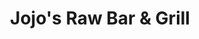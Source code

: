 ---
layout: place
title: "Jojo's Raw Bar & Grill"
permalink: /florida/wellington/jojo-s-raw-bar-grill.html
stateAbbr: FL
stateName: Florida
cityName: Wellington
seo:
  name: "Jojo's Raw Bar & Grill"
  type: Restaurant
  links: http://jojosrawbar.com/contact.html
description: "Low-key seafood joint with daily specials & happy hours, plus TVs showing sports & an outdoor patio. Looking for sushi in Wellington, Florida? Check out Jojo..."
place_id: ChIJj8z81_ov2YgR6lZBIcWYDFA
photos:
  - name: >-
      places/ChIJj8z81_ov2YgR6lZBIcWYDFA/photos/AeeoHcKMx_J6Rs1oey2oSFTaGgTN8nL5CtwIEo0K-CfByEYxWwAKyl9tqzCo-bDl3YZjfWjj8A2OKeZWAUcscClIOr8xFJ7ogy2mfl1UrXXsZFXG5dGbc-RGTV6_EcT8CRPby3zyzdvceTAz4CRorc3x17eFnqn_f23y_2tx_l7xHdWKPsVh5BbA58_N_8MucIEARyN45NFXuy4Gsv5cb50ZW0KitRoNd4qclkZANLT6ibGCPSGpEUpnNzC32a6Ywjf8XtDfFQAGNfmaOnr4wKmo41B9YMnbxQCq9K_9l-PrekkC4w
    widthPx: 960
    heightPx: 720
    authorAttributions:
      - displayName: Jojo's Raw Bar & Grill
        uri: https://maps.google.com/maps/contrib/117264980475651950977
        photoUri: >-
          https://lh3.googleusercontent.com/a-/ALV-UjXmVBO3bVdUpf5L1KwVQX6baxtUALih4iwB47s_NPuDrdiYPks=s100-p-k-no-mo
    flagContentUri: >-
      https://www.google.com/local/imagery/report/?cb_client=maps_api_places.places_api&image_key=!1e10!2sAF1QipMEH8K6iHxLBjtz2e9qNENFVWhxYpPXzUryRZt2&hl=en-US
    googleMapsUri: >-
      https://www.google.com/maps/place//data=!3m4!1e2!3m2!1sAF1QipMEH8K6iHxLBjtz2e9qNENFVWhxYpPXzUryRZt2!2e10!4m2!3m1!1s0x88d92ffad7fccc8f:0x500c98c5214156ea
  - name: >-
      places/ChIJj8z81_ov2YgR6lZBIcWYDFA/photos/AeeoHcIwYPRIG-Obewl8-G1opdzLQUYWiPSrPv8L-K4K8iBiOy6dU8q25vFg4AOUyHk1uGmUoj-4-VVBE0o5KYIZFQ-JfuA84CQBQmuuAIWYVSt2Z7SBIlS3kB91GEMWOcWtNghNFrnTXOS_RORwsMshQvzcvKTqASs6dj-zSXYbYGvEIn_g5iCjVt8nvwgHO_JrBROhWvd7aT1-Qx7p2REU_tfaVvJ6WpcEBLECvmdBWlq4GfyLk3YzyvG3COKE6DsT9E5edxICv4HB6DYrC6rhHta__pDSSyYzsa9kdn-hOsMqnw
    widthPx: 4800
    heightPx: 3200
    authorAttributions:
      - displayName: Jojo's Raw Bar & Grill
        uri: https://maps.google.com/maps/contrib/117264980475651950977
        photoUri: >-
          https://lh3.googleusercontent.com/a-/ALV-UjXmVBO3bVdUpf5L1KwVQX6baxtUALih4iwB47s_NPuDrdiYPks=s100-p-k-no-mo
    flagContentUri: >-
      https://www.google.com/local/imagery/report/?cb_client=maps_api_places.places_api&image_key=!1e10!2sAF1QipMMO3fzOyu0J4XGWb7D71xaOToEF-JwOJNWQsYk&hl=en-US
    googleMapsUri: >-
      https://www.google.com/maps/place//data=!3m4!1e2!3m2!1sAF1QipMMO3fzOyu0J4XGWb7D71xaOToEF-JwOJNWQsYk!2e10!4m2!3m1!1s0x88d92ffad7fccc8f:0x500c98c5214156ea
  - name: >-
      places/ChIJj8z81_ov2YgR6lZBIcWYDFA/photos/AeeoHcLIKy1GCmrXcLrCgYYPm_5_QxzaMqmHSooD_K73y__Vk1xlaXMcxgxNfsiDSDY5LM4F-iP0rRI2Mmzz-4diWTXVGvL4_5EbUEHIbSokd5lfXGCRJm0KMFSKjAHnHUcjk8mzaq1b0cJI1fh7Sx-a0piXV1PS_X14Lu7jxtDx_xRFD9nscer1cR2wWln8yOdTenBR-1J0YWEl8W1ehUtghdO_4UngES6pa8yfYztJc-i9qHKe6GRHh4nML3bPhu4FzhthcheUEamMqIeVnmg0y84CXuf6HUeoBzNFqHXl-rLI8w
    widthPx: 1536
    heightPx: 2048
    authorAttributions:
      - displayName: Jojo's Raw Bar & Grill
        uri: https://maps.google.com/maps/contrib/117264980475651950977
        photoUri: >-
          https://lh3.googleusercontent.com/a-/ALV-UjXmVBO3bVdUpf5L1KwVQX6baxtUALih4iwB47s_NPuDrdiYPks=s100-p-k-no-mo
    flagContentUri: >-
      https://www.google.com/local/imagery/report/?cb_client=maps_api_places.places_api&image_key=!1e10!2sAF1QipPxDhurebNNeikIhxVshVHFqRPdxCro0g9VYmrJ&hl=en-US
    googleMapsUri: >-
      https://www.google.com/maps/place//data=!3m4!1e2!3m2!1sAF1QipPxDhurebNNeikIhxVshVHFqRPdxCro0g9VYmrJ!2e10!4m2!3m1!1s0x88d92ffad7fccc8f:0x500c98c5214156ea
  - name: >-
      places/ChIJj8z81_ov2YgR6lZBIcWYDFA/photos/AeeoHcLXIGgOy6LHRbmY50DVJRR47OokD5TjwSumtOIR_-uw_5gpoShcQLEhqmGUtMDDrx0G-qWtQPh-mpMfY8PRUYj37UO5vKy9V2exGd-RyvDqLaj1Nww4MWn_JduXe_Uz2_jnUwLTeSyVVS7QKJxE8TX1Hf-V5oRYyRBCexX6qvPHDgs-7by3xkfRoTzBjmAHyEEZxz58ZyKSEolZXzsuhtbDDZoYN7J21XczrHDrzAOgCn-4vm20bAKxakPVIttozCohinNzAawKRZnSvb_BQJ23oYijVTDJ2hrY1IvnRVELgw
    widthPx: 4800
    heightPx: 3200
    authorAttributions:
      - displayName: Jojo's Raw Bar & Grill
        uri: https://maps.google.com/maps/contrib/117264980475651950977
        photoUri: >-
          https://lh3.googleusercontent.com/a-/ALV-UjXmVBO3bVdUpf5L1KwVQX6baxtUALih4iwB47s_NPuDrdiYPks=s100-p-k-no-mo
    flagContentUri: >-
      https://www.google.com/local/imagery/report/?cb_client=maps_api_places.places_api&image_key=!1e10!2sAF1QipN4HElRrmTUAEHafji6IEtWwiO2r8gSGXlfjkBW&hl=en-US
    googleMapsUri: >-
      https://www.google.com/maps/place//data=!3m4!1e2!3m2!1sAF1QipN4HElRrmTUAEHafji6IEtWwiO2r8gSGXlfjkBW!2e10!4m2!3m1!1s0x88d92ffad7fccc8f:0x500c98c5214156ea
  - name: >-
      places/ChIJj8z81_ov2YgR6lZBIcWYDFA/photos/AeeoHcLFZorK4CRiddobofuERakS7n2sK9xLbp2ioBFdB8Fx-Zsr57QjGxs7lLxLZ9gYj3mjxRrAxCnlsgitH5Pb6wri5vGjkBhCnr5hS4T-HzprvkxYcJXsSoTzGa31jKcFU53q2YSdKl9MhW2tR6I9r3nGmlsZofx0rIEj768vp6iTGmD3nXZ-vodo9p04uyEZtIhr0uUpnXEdtCRLBcMmgFgec02KMsdnbR1lMADKq22_3FVlpb_JjkAqf22wC4_PFxXqGFcJIWvOps8971XcVcZwpze1hZs_mZvENdCkoJyZkmyMKmkgbWXilIC03GFK-zZg1Y-6zw9dmww20WePEdZ4keyVh8Gotz2v49a-eU2WubuT-Idy1c21hvgpXmhYmmLaBve_IddXpmpqXoDMnfM42fPw_X4eZdbHEqIqIH9iplUc
    widthPx: 4032
    heightPx: 3024
    authorAttributions:
      - displayName: BJ Kirby
        uri: https://maps.google.com/maps/contrib/105617966104750607644
        photoUri: >-
          https://lh3.googleusercontent.com/a-/ALV-UjVhWnIGpDthTuHgNdiXnCZIsrvBOWO4k5HrWETUk_kbptOyruDl=s100-p-k-no-mo
    flagContentUri: >-
      https://www.google.com/local/imagery/report/?cb_client=maps_api_places.places_api&image_key=!1e10!2sCIHM0ogKEICAgIDN-YHEogE&hl=en-US
    googleMapsUri: >-
      https://www.google.com/maps/place//data=!3m4!1e2!3m2!1sCIHM0ogKEICAgIDN-YHEogE!2e10!4m2!3m1!1s0x88d92ffad7fccc8f:0x500c98c5214156ea
  - name: >-
      places/ChIJj8z81_ov2YgR6lZBIcWYDFA/photos/AeeoHcJp061iVq16c6nW1Y6KACW5LMidzCfFsOfblTXMWpy4RZMLrPP0SBEnSYE9Y8ZLem8TpR9czkeWKc6713SzbHmdVlLaIHBbf14gQ8Q0HkRIdNLsiCGVGHr7fbnDv_DTy_CVfLKXseeBOUhUfojNIOFcpQcytBsyX1QxsF4LYnCPZs7G994UO29WwWrcphpEsA43WHh2SNZphaJ4wXXfghtihnjXSWk8FQ2bFUUGCNBEmfo9lDOuBt15qOk6GI-55hGV29dwaa2z2rI0PNUHcjy4eURnyy6uOX872LG1GsKFwQ
    widthPx: 4800
    heightPx: 3200
    authorAttributions:
      - displayName: Jojo's Raw Bar & Grill
        uri: https://maps.google.com/maps/contrib/117264980475651950977
        photoUri: >-
          https://lh3.googleusercontent.com/a-/ALV-UjXmVBO3bVdUpf5L1KwVQX6baxtUALih4iwB47s_NPuDrdiYPks=s100-p-k-no-mo
    flagContentUri: >-
      https://www.google.com/local/imagery/report/?cb_client=maps_api_places.places_api&image_key=!1e10!2sAF1QipNj3efObrFPlF1411pACc1qcP0ftI9qAGGm07im&hl=en-US
    googleMapsUri: >-
      https://www.google.com/maps/place//data=!3m4!1e2!3m2!1sAF1QipNj3efObrFPlF1411pACc1qcP0ftI9qAGGm07im!2e10!4m2!3m1!1s0x88d92ffad7fccc8f:0x500c98c5214156ea
  - name: >-
      places/ChIJj8z81_ov2YgR6lZBIcWYDFA/photos/AeeoHcI-a7UbUNX41zXrVy4UoSDxfSTVJ-TbVSynYEia6G3NuZeTLm0rNZJKnJzqzG3rgqz799dRPQLOBt1D3aF7XwrXzphq_DUYUlTPwLR6B-7b53wDgunfWdx_NOoatuC-TqUL0_kC6dtqkmT-D3uIyIGgRCpsJcwx8RwdbmaiMLWC_f1s5UyG6NKw_KY3Y2joPflztEIVTjt0AXr_OQc7l5SQ8RQp9R1bDFuquoRPIHSseln5nq2a7CdQrovjL_iOQDyKy0evlDAwhZYTb8jNletEVrSEZ4EuuCliaFq2EjkrEw
    widthPx: 4800
    heightPx: 3421
    authorAttributions:
      - displayName: Jojo's Raw Bar & Grill
        uri: https://maps.google.com/maps/contrib/117264980475651950977
        photoUri: >-
          https://lh3.googleusercontent.com/a-/ALV-UjXmVBO3bVdUpf5L1KwVQX6baxtUALih4iwB47s_NPuDrdiYPks=s100-p-k-no-mo
    flagContentUri: >-
      https://www.google.com/local/imagery/report/?cb_client=maps_api_places.places_api&image_key=!1e10!2sAF1QipNrfEqtk0fkiWsauQFtCh0VgpudSuXdgxek4nrz&hl=en-US
    googleMapsUri: >-
      https://www.google.com/maps/place//data=!3m4!1e2!3m2!1sAF1QipNrfEqtk0fkiWsauQFtCh0VgpudSuXdgxek4nrz!2e10!4m2!3m1!1s0x88d92ffad7fccc8f:0x500c98c5214156ea
  - name: >-
      places/ChIJj8z81_ov2YgR6lZBIcWYDFA/photos/AeeoHcJmfZRN6ZBfWKn_4PnLqx96Z6ExkDO-FdVAdzoekopczLdSj_ZPQ9-_XUD4h25ueducQfg3GKKadvinaZlx62XztzQe9bYrGS7reGnRu0oxBHkrj7GkbEADHC6STtfNLZg9o9W7xlR0pqX1K-zlxzbTCyAXkIeJE-FBltlw7rpttd8XDj0Q567c4vtMdS6dej-C7fwWtLj5tjSRcv8e9HqntyMW3NlVVwaoYRoWoqcbB5RlMpBLe7nofFSm0PkLmyKPM8aEh0hI93UcnxjT06fn8MjI4UOaBgaWHc3FGvpqyv2d9SCU6e5pvxjU9XfOOPT66yQZLM6RzTWBz_OK7bOAvRWGcCCZ1lld6wRuC_Qb7OcuXbXNZV-QTY8jO8hgYWHsa_yfQ51duGeUw-rzZ1JXkawdnE9kuX9wv7YP9I0
    widthPx: 4680
    heightPx: 3510
    authorAttributions:
      - displayName: BJ Kirby
        uri: https://maps.google.com/maps/contrib/105617966104750607644
        photoUri: >-
          https://lh3.googleusercontent.com/a-/ALV-UjVhWnIGpDthTuHgNdiXnCZIsrvBOWO4k5HrWETUk_kbptOyruDl=s100-p-k-no-mo
    flagContentUri: >-
      https://www.google.com/local/imagery/report/?cb_client=maps_api_places.places_api&image_key=!1e10!2sCIHM0ogKEICAgIDN-YHEIg&hl=en-US
    googleMapsUri: >-
      https://www.google.com/maps/place//data=!3m4!1e2!3m2!1sCIHM0ogKEICAgIDN-YHEIg!2e10!4m2!3m1!1s0x88d92ffad7fccc8f:0x500c98c5214156ea
  - name: >-
      places/ChIJj8z81_ov2YgR6lZBIcWYDFA/photos/AeeoHcIJrDLercuY1kc6e_JUDIKpqFMuoeLnbfacxG26xDJ7o9RGhbtAl4N_ujxKB6qTU0fekf_2YJjphltXFBsmKJRauZTOqGQRLSb4IuDnY9bBHJfTYFio4XkiB9k61r-4DsAgEh5pyYpr3EpNt89cknunbw0SYVidUbKm9UwEAj2n96KKG30qyVccgZrn8VDA1rXuk5dUaIwt036gzsM74d3N2e2Y5EtR73M1vgaGCYcrhjWZlD18Dx8dx9LiW-r4JevKVUdZvXDXKTZaDo01QVmoEXgygDHiAtoPePI9SmJx5VNMHm2OHWyzoDzYpPPi2Vsfwu4nzqLhnshknDoOC3S73Euua1C7wGTg6P20PqYP5QkIrLqSaL9SSmNa0YUUIc3CjeV0HdXjwjWyQxRxPvETKmcFwlCk0OgXXIWPeIHCriju0NFbpuYOuBYFITSH
    widthPx: 3072
    heightPx: 4080
    authorAttributions:
      - displayName: Asante bogle
        uri: https://maps.google.com/maps/contrib/103860576028996028721
        photoUri: >-
          https://lh3.googleusercontent.com/a-/ALV-UjVdbFn1W73QR9tUWURwz954V89l0goK1y4U5YP0F7HpwwDXtHJBqg=s100-p-k-no-mo
    flagContentUri: >-
      https://www.google.com/local/imagery/report/?cb_client=maps_api_places.places_api&image_key=!1e10!2sCIABIhADycKzcQltgGfpD7AAAg8t&hl=en-US
    googleMapsUri: >-
      https://www.google.com/maps/place//data=!3m4!1e2!3m2!1sCIABIhADycKzcQltgGfpD7AAAg8t!2e10!4m2!3m1!1s0x88d92ffad7fccc8f:0x500c98c5214156ea
  - name: >-
      places/ChIJj8z81_ov2YgR6lZBIcWYDFA/photos/AeeoHcJxWSJ3Y_v-q0Xepw8MZkybqkRukg3KI-YozRgX5QEGA_f0fskiLmRfBOuEmcFVZ6kW8LNvLt6ihr0MfNPMoSTd7UAvum4qEQXo_zLKfFv31hO7HAYPSV-3sEiJ78nU1dSC3p_75J4WvakYSW83Pa1bbTWbwfLYfP0sRKer3dex4X8afVftrXXrdubaH1DHs9U1qwD7C6C-9lT57pKySbYgRA6tEue01QTLZY4n88vmcg4QoyaliraOZ7uR1iEhWLRJZFUzLSMgtyOhAwcP4I983fE484vY86Pqocm3ptT508GZJ6ch7YPIcgdFUa25t972gmscdXMrZpRwM4E740dbb3oD5StXOftv3-rRRFBkONr-NhUbs28-HU2ZJpRwEQOJprvvvfz3ROUR_ocJ-d7lZWlGqVKMXyWc6Ydjj2ambA
    widthPx: 3000
    heightPx: 4000
    authorAttributions:
      - displayName: Chris S
        uri: https://maps.google.com/maps/contrib/114410996393579290795
        photoUri: >-
          https://lh3.googleusercontent.com/a-/ALV-UjWA8mCnhmK2ewD3KkUBj7vgIpdPIt9oknXx0dnvK-VcqHrS0w4WkQ=s100-p-k-no-mo
    flagContentUri: >-
      https://www.google.com/local/imagery/report/?cb_client=maps_api_places.places_api&image_key=!1e10!2sCIHM0ogKEICAgID5gpnoWQ&hl=en-US
    googleMapsUri: >-
      https://www.google.com/maps/place//data=!3m4!1e2!3m2!1sCIHM0ogKEICAgID5gpnoWQ!2e10!4m2!3m1!1s0x88d92ffad7fccc8f:0x500c98c5214156ea
address: 13889 Wellington Trace A-20, Wellington, FL 33414, USA
street: 13889 Wellington Trace A-20
city: Wellington
state: FL
zip: '33414'
country: USA
neighborhood: null
latitude: '26.664373'
longitude: '-80.268298'
accessibility_options:
  wheelchairAccessibleParking: true
  wheelchairAccessibleEntrance: true
  wheelchairAccessibleRestroom: true
  wheelchairAccessibleSeating: true
business_status: OPERATIONAL
name: Jojo's Raw Bar & Grill
google_maps_links:
  directionsUri: >-
    https://www.google.com/maps/dir//''/data=!4m7!4m6!1m1!4e2!1m2!1m1!1s0x88d92ffad7fccc8f:0x500c98c5214156ea!3e0
  placeUri: https://maps.google.com/?cid=5768153195188672234
  writeAReviewUri: >-
    https://www.google.com/maps/place//data=!4m3!3m2!1s0x88d92ffad7fccc8f:0x500c98c5214156ea!12e1
  reviewsUri: >-
    https://www.google.com/maps/place//data=!4m4!3m3!1s0x88d92ffad7fccc8f:0x500c98c5214156ea!9m1!1b1
  photosUri: >-
    https://www.google.com/maps/place//data=!4m3!3m2!1s0x88d92ffad7fccc8f:0x500c98c5214156ea!10e5
primary_type: Bar & Grill
opening_hours:
  regular: null
  current: null
secondary_opening_hours:
  regular:
    weekdayDescriptions: null
    type: null
  current:
    weekdayDescriptions: null
    type: null
phone: (561) 427-1997
price_level: PRICE_LEVEL_MODERATE
price_range: $20 &ndash; $30
rating: '4.3'
rating_count: 714
website: http://jojosrawbar.com/contact.html
reviews:
  - name: >-
      places/ChIJj8z81_ov2YgR6lZBIcWYDFA/reviews/ChdDSUhNMG9nS0VJQ0FnSUNYLS12andnRRAB
    relativePublishTimeDescription: 5 months ago
    rating: 5
    text:
      text: >-
        Been coming here for 3 years never a bad time. I play in the Tuesday
        poker league and used to come to the Wednesday bingo with some friends,
        good drinks and food in my opinion for a dive bar.


        Over the years I’ve met some cool people here and have made some great
        bar stories.


        See you on Tuesday.
      languageCode: en
    originalText:
      text: >-
        Been coming here for 3 years never a bad time. I play in the Tuesday
        poker league and used to come to the Wednesday bingo with some friends,
        good drinks and food in my opinion for a dive bar.


        Over the years I’ve met some cool people here and have made some great
        bar stories.


        See you on Tuesday.
      languageCode: en
    authorAttribution:
      displayName: Nicholas Zecevic
      uri: https://www.google.com/maps/contrib/104935448795922285566/reviews
      photoUri: >-
        https://lh3.googleusercontent.com/a/ACg8ocLSTsAEHagD8uQ8vamz1sXI6ox8gsZ1PCWdYrXI_PvhcgpE-w=s128-c0x00000000-cc-rp-mo-ba2
    publishTime: '2024-10-21T04:04:19.010590Z'
    flagContentUri: >-
      https://www.google.com/local/review/rap/report?postId=ChdDSUhNMG9nS0VJQ0FnSUNYLS12andnRRAB&d=17924085&t=1
    googleMapsUri: >-
      https://www.google.com/maps/reviews/data=!4m6!14m5!1m4!2m3!1sChdDSUhNMG9nS0VJQ0FnSUNYLS12andnRRAB!2m1!1s0x88d92ffad7fccc8f:0x500c98c5214156ea
  - name: >-
      places/ChIJj8z81_ov2YgR6lZBIcWYDFA/reviews/ChdDSUhNMG9nS0VJQ0FnTURRczgzUnlBRRAB
    relativePublishTimeDescription: a month ago
    rating: 5
    text:
      text: >-
        I definitely will be returning! I had their Black & Blue burger and it
        was amazing. Even though they were packed and hosting an event the
        customer service was great, everyone was attentive and friendly. I 10/10
        recommend checking them out.
      languageCode: en
    originalText:
      text: >-
        I definitely will be returning! I had their Black & Blue burger and it
        was amazing. Even though they were packed and hosting an event the
        customer service was great, everyone was attentive and friendly. I 10/10
        recommend checking them out.
      languageCode: en
    authorAttribution:
      displayName: Aaliyah Dent
      uri: https://www.google.com/maps/contrib/101465935398979187855/reviews
      photoUri: >-
        https://lh3.googleusercontent.com/a/ACg8ocKfpO9JNW96y5M2ahchJ3Tu1SV0w4Y7Nr0MmCtfyIc_SuXPLw=s128-c0x00000000-cc-rp-mo
    publishTime: '2025-03-14T02:50:31.871831Z'
    flagContentUri: >-
      https://www.google.com/local/review/rap/report?postId=ChdDSUhNMG9nS0VJQ0FnTURRczgzUnlBRRAB&d=17924085&t=1
    googleMapsUri: >-
      https://www.google.com/maps/reviews/data=!4m6!14m5!1m4!2m3!1sChdDSUhNMG9nS0VJQ0FnTURRczgzUnlBRRAB!2m1!1s0x88d92ffad7fccc8f:0x500c98c5214156ea
  - name: >-
      places/ChIJj8z81_ov2YgR6lZBIcWYDFA/reviews/ChZDSUhNMG9nS0VJQ0FnSUROLVlIRUFnEAE
    relativePublishTimeDescription: a year ago
    rating: 3
    text:
      text: >-
        I went in totally ready for anything. Based on reviews it could be
        exceptionally great or I could have issues with being acknowledged by
        the wait staff. Did I mention, “I was ready for anything”?


        Being a pilot I travel often and have a range of experiences on almost
        every trip.  Today at JoJo’s it was mostly good.  I was immediately
        acknowledged and provided menus when I sat at the bar.  She returned
        with my water and offered meal suggestions;  one of which I chose, Ahi
        Tuna with steamed mixed vegetables and fried sweet plantains.


        Let me say that the presentation was exceptional.  The plate popped with
        color and flavor!  I was especially impressed with the mountainous pile
        of steamed mixed vegetables.  Why?  The flavor and not to mention how
        the pile remained hot all the way to the bottom as I took my time to eat
        every morsel.  The Tuna was rolled in sesame seeds, seasoned, and seared
        to perfection.  The plantains were the best I’ve ever had even though I
        couldn’t fit the last 2-3 pieces in my gut!


        So, why only 3 stars for atmosphere.  There was an older woman whom I
        assume was the manager or owner present at the bar a couple of times. 
        She corrected the bartender while she was answering questions from one
        of customers at the bar.  The bartender was tending to 8-10 patrons
        sitting around the bar, including myself.  It’s not that the woman
        corrected the bartender that brought me down but more so how she did it,
        with a tone and demeanor that was in my opinion completely uncalled for.
        As she left the bar, she shouted to the bartender, “just give me a water
        and I’ll get my own two beers”, mumbling as she hurriedly walked away. 
        I want to see smiles and a happy place.  I know that from my 50 years in
        the business, others want pleasantry as well.


        Please be happy or get out of the hospitality industry.  You shadow an
        otherwise excellent experience for others!


        Kudos for the bartender for NOT missing a beat!


        Give em a try.  I’m willing to bet you’ll love the flavors at JoJo’s Raw
        Bar & Grill!
      languageCode: en
    originalText:
      text: >-
        I went in totally ready for anything. Based on reviews it could be
        exceptionally great or I could have issues with being acknowledged by
        the wait staff. Did I mention, “I was ready for anything”?


        Being a pilot I travel often and have a range of experiences on almost
        every trip.  Today at JoJo’s it was mostly good.  I was immediately
        acknowledged and provided menus when I sat at the bar.  She returned
        with my water and offered meal suggestions;  one of which I chose, Ahi
        Tuna with steamed mixed vegetables and fried sweet plantains.


        Let me say that the presentation was exceptional.  The plate popped with
        color and flavor!  I was especially impressed with the mountainous pile
        of steamed mixed vegetables.  Why?  The flavor and not to mention how
        the pile remained hot all the way to the bottom as I took my time to eat
        every morsel.  The Tuna was rolled in sesame seeds, seasoned, and seared
        to perfection.  The plantains were the best I’ve ever had even though I
        couldn’t fit the last 2-3 pieces in my gut!


        So, why only 3 stars for atmosphere.  There was an older woman whom I
        assume was the manager or owner present at the bar a couple of times. 
        She corrected the bartender while she was answering questions from one
        of customers at the bar.  The bartender was tending to 8-10 patrons
        sitting around the bar, including myself.  It’s not that the woman
        corrected the bartender that brought me down but more so how she did it,
        with a tone and demeanor that was in my opinion completely uncalled for.
        As she left the bar, she shouted to the bartender, “just give me a water
        and I’ll get my own two beers”, mumbling as she hurriedly walked away. 
        I want to see smiles and a happy place.  I know that from my 50 years in
        the business, others want pleasantry as well.


        Please be happy or get out of the hospitality industry.  You shadow an
        otherwise excellent experience for others!


        Kudos for the bartender for NOT missing a beat!


        Give em a try.  I’m willing to bet you’ll love the flavors at JoJo’s Raw
        Bar & Grill!
      languageCode: en
    authorAttribution:
      displayName: BJ Kirby
      uri: https://www.google.com/maps/contrib/105617966104750607644/reviews
      photoUri: >-
        https://lh3.googleusercontent.com/a-/ALV-UjVhWnIGpDthTuHgNdiXnCZIsrvBOWO4k5HrWETUk_kbptOyruDl=s128-c0x00000000-cc-rp-mo-ba5
    publishTime: '2024-01-24T04:13:28.133447Z'
    flagContentUri: >-
      https://www.google.com/local/review/rap/report?postId=ChZDSUhNMG9nS0VJQ0FnSUROLVlIRUFnEAE&d=17924085&t=1
    googleMapsUri: >-
      https://www.google.com/maps/reviews/data=!4m6!14m5!1m4!2m3!1sChZDSUhNMG9nS0VJQ0FnSUROLVlIRUFnEAE!2m1!1s0x88d92ffad7fccc8f:0x500c98c5214156ea
  - name: >-
      places/ChIJj8z81_ov2YgR6lZBIcWYDFA/reviews/ChZDSUhNMG9nS0VJQ0FnTUR3b0pxS0pREAE
    relativePublishTimeDescription: 3 weeks ago
    rating: 5
    text:
      text: >-
        I've never had a bad meal here. Everytime I go is great. They also have
        an extensive craft beer menu. Best seafood in Wellington. Every waiter
        is excellent as well. And i've never had bad service.
      languageCode: en
    originalText:
      text: >-
        I've never had a bad meal here. Everytime I go is great. They also have
        an extensive craft beer menu. Best seafood in Wellington. Every waiter
        is excellent as well. And i've never had bad service.
      languageCode: en
    authorAttribution:
      displayName: Samantha Garber
      uri: https://www.google.com/maps/contrib/111366248330181465093/reviews
      photoUri: >-
        https://lh3.googleusercontent.com/a/ACg8ocLF6PDlcqJEpXDy3Bj1wHvicjCkeiNCXdn-eoug5brgq_cJwA=s128-c0x00000000-cc-rp-mo-ba3
    publishTime: '2025-03-22T15:39:38.852483Z'
    flagContentUri: >-
      https://www.google.com/local/review/rap/report?postId=ChZDSUhNMG9nS0VJQ0FnTUR3b0pxS0pREAE&d=17924085&t=1
    googleMapsUri: >-
      https://www.google.com/maps/reviews/data=!4m6!14m5!1m4!2m3!1sChZDSUhNMG9nS0VJQ0FnTUR3b0pxS0pREAE!2m1!1s0x88d92ffad7fccc8f:0x500c98c5214156ea
  - name: >-
      places/ChIJj8z81_ov2YgR6lZBIcWYDFA/reviews/ChdDSUhNMG9nS0VJQ0FnSURSOHR5VnRBRRAB
    relativePublishTimeDescription: a year ago
    rating: 1
    text:
      text: >-
        I called in wings & cheese fries for pick up. After waiting 40 minutes
        for my food I waited an additional 20 minutes to get acknowledged in the
        restaurant. When I was finally able to get an employees  attention to
        take my payment I was given the nastiest attitude as if I was doing
        something wrong. When I addressed the manager about his rude employee
        his response was “don’t talk about my employees like that” 🥴

        Taking a step back & looking at all the employees they all seemed to be
        sloppy drunk.

        My food was horrible. Blue cheese dressing tasted like robitussin. I’ve
        never had such questionable wings in my life. They looked disgusting and
        tasted worst. My first and last time EVER giving my money to this
        unprofessional establishment.
      languageCode: en
    originalText:
      text: >-
        I called in wings & cheese fries for pick up. After waiting 40 minutes
        for my food I waited an additional 20 minutes to get acknowledged in the
        restaurant. When I was finally able to get an employees  attention to
        take my payment I was given the nastiest attitude as if I was doing
        something wrong. When I addressed the manager about his rude employee
        his response was “don’t talk about my employees like that” 🥴

        Taking a step back & looking at all the employees they all seemed to be
        sloppy drunk.

        My food was horrible. Blue cheese dressing tasted like robitussin. I’ve
        never had such questionable wings in my life. They looked disgusting and
        tasted worst. My first and last time EVER giving my money to this
        unprofessional establishment.
      languageCode: en
    authorAttribution:
      displayName: Nicole Yaslow
      uri: https://www.google.com/maps/contrib/116370306895825379723/reviews
      photoUri: >-
        https://lh3.googleusercontent.com/a/ACg8ocImj05fpHIsmzXfrsPQX046eldPKozBM76KwpGQljm8jdZaJw=s128-c0x00000000-cc-rp-mo
    publishTime: '2023-04-22T03:36:45.572259Z'
    flagContentUri: >-
      https://www.google.com/local/review/rap/report?postId=ChdDSUhNMG9nS0VJQ0FnSURSOHR5VnRBRRAB&d=17924085&t=1
    googleMapsUri: >-
      https://www.google.com/maps/reviews/data=!4m6!14m5!1m4!2m3!1sChdDSUhNMG9nS0VJQ0FnSURSOHR5VnRBRRAB!2m1!1s0x88d92ffad7fccc8f:0x500c98c5214156ea
parking_options:
  freeParkingLot: true
  freeStreetParking: true
  valetParking: false
payment_options:
  acceptsCreditCards: true
  acceptsDebitCards: true
  acceptsCashOnly: false
  acceptsNfc: true
allow_dogs: null
curbside_pickup: null
delivery: true
dine_in: true
good_for_children: true
good_for_groups: true
good_for_sports: true
live_music: false
menu_for_children: true
outdoor_seating: true
reservable: true
restroom: true
serves_beer: true
serves_breakfast: true
serves_brunch: false
serves_cocktails: true
serves_coffee: true
serves_dinner: true
serves_dessert: true
serves_lunch: true
serves_vegetarian_food: false
serves_wine: true
takeout: true
summary: >-
  Low-key seafood joint with daily specials & happy hours, plus TVs showing
  sports & an outdoor patio.

---